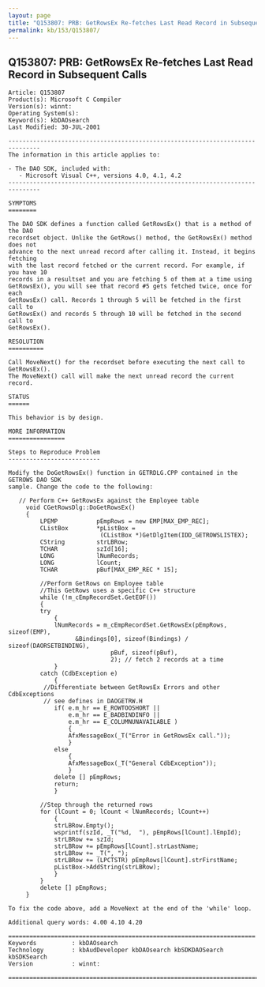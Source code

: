 ```yaml
---
layout: page
title: "Q153807: PRB: GetRowsEx Re-fetches Last Read Record in Subsequent Calls"
permalink: kb/153/Q153807/
---
```


## Q153807: PRB: GetRowsEx Re-fetches Last Read Record in Subsequent Calls

	Article: Q153807
	Product(s): Microsoft C Compiler
	Version(s): winnt:
	Operating System(s): 
	Keyword(s): kbDAOsearch
	Last Modified: 30-JUL-2001
	
	-------------------------------------------------------------------------------
	The information in this article applies to:
	
	- The DAO SDK, included with:
	   - Microsoft Visual C++, versions 4.0, 4.1, 4.2 
	-------------------------------------------------------------------------------
	
	SYMPTOMS
	========
	
	The DAO SDK defines a function called GetRowsEx() that is a method of the DAO
	recordset object. Unlike the GetRows() method, the GetRowsEx() method does not
	advance to the next unread record after calling it. Instead, it begins fetching
	with the last record fetched or the current record. For example, if you have 10
	records in a resultset and you are fetching 5 of them at a time using
	GetRowsEx(), you will see that record #5 gets fetched twice, once for each
	GetRowsEx() call. Records 1 through 5 will be fetched in the first call to
	GetRowsEx() and records 5 through 10 will be fetched in the second call to
	GetRowsEx().
	
	RESOLUTION
	==========
	
	Call MoveNext() for the recordset before executing the next call to GetRowsEx().
	The MoveNext() call will make the next unread record the current record.
	
	STATUS
	======
	
	This behavior is by design.
	
	MORE INFORMATION
	================
	
	Steps to Reproduce Problem
	--------------------------
	
	Modify the DoGetRowsEx() function in GETRDLG.CPP contained in the GETROWS DAO SDK
	sample. Change the code to the following:
	
	   // Perform C++ GetRowsEx against the Employee table
	     void CGetRowsDlg::DoGetRowsEx()
	     {
	         LPEMP           pEmpRows = new EMP[MAX_EMP_REC];
	         CListBox        *pListBox =
	                          (CListBox *)GetDlgItem(IDD_GETROWSLISTEX);
	         CString         strLBRow;
	         TCHAR           szId[16];
	         LONG            lNumRecords;
	         LONG            lCount;
	         TCHAR           pBuf[MAX_EMP_REC * 15];
	
	         //Perform GetRows on Employee table
	         //This GetRows uses a specific C++ structure
	         while (!m_cEmpRecordSet.GetEOF())
	         {
	         try
	             {
	             lNumRecords = m_cEmpRecordSet.GetRowsEx(pEmpRows, sizeof(EMP),
	                   &Bindings[0], sizeof(Bindings) / sizeof(DAORSETBINDING),
	                             pBuf, sizeof(pBuf),
	                             2); // fetch 2 records at a time
	             }
	         catch (CdbException e)
	             {
	          //Differentiate between GetRowsEx Errors and other CdbExceptions
	          // see defines in DAOGETRW.H
	             if( e.m_hr == E_ROWTOOSHORT ||
	                 e.m_hr == E_BADBINDINFO ||
	                 e.m_hr == E_COLUMNUNAVAILABLE )
	                 {
	                 AfxMessageBox(_T("Error in GetRowsEx call."));
	                 }
	             else
	                 {
	                 AfxMessageBox(_T("General CdbException"));
	                 }
	             delete [] pEmpRows;
	             return;
	             }
	
	         //Step through the returned rows
	         for (lCount = 0; lCount < lNumRecords; lCount++)
	             {
	             strLBRow.Empty();
	             wsprintf(szId, _T("%d,  "), pEmpRows[lCount].lEmpId);
	             strLBRow += szId;
	             strLBRow += pEmpRows[lCount].strLastName;
	             strLBRow += _T(", ");
	             strLBRow += (LPCTSTR) pEmpRows[lCount].strFirstName;
	             pListBox->AddString(strLBRow);
	             }
	         }
	         delete [] pEmpRows;
	     }
	
	To fix the code above, add a MoveNext at the end of the 'while' loop.
	
	Additional query words: 4.00 4.10 4.20
	
	======================================================================
	Keywords          : kbDAOsearch 
	Technology        : kbAudDeveloper kbDAOsearch kbSDKDAOSearch kbSDKSearch
	Version           : winnt:
	
	=============================================================================
	

